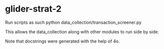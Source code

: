 # glider-strat-2
 
Run scripts as such
    python data_collection/transaction_screener.py

This allows the data_collection along with other modules to run side by side.

Note that docstrings were generated with the help of 4o.